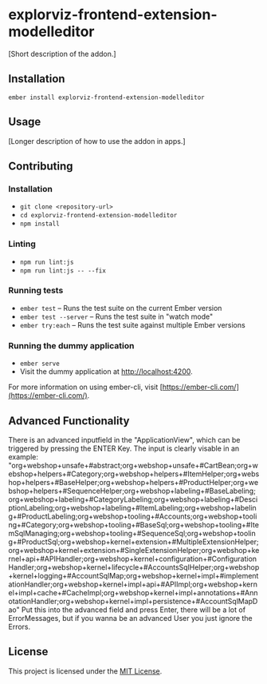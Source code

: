 explorviz-frontend-extension-modelleditor
==============================================================================

[Short description of the addon.]

Installation
------------------------------------------------------------------------------

```
ember install explorviz-frontend-extension-modelleditor
```


Usage
------------------------------------------------------------------------------

[Longer description of how to use the addon in apps.]


Contributing
------------------------------------------------------------------------------

### Installation

* `git clone <repository-url>`
* `cd explorviz-frontend-extension-modelleditor`
* `npm install`

### Linting

* `npm run lint:js`
* `npm run lint:js -- --fix`

### Running tests

* `ember test` – Runs the test suite on the current Ember version
* `ember test --server` – Runs the test suite in "watch mode"
* `ember try:each` – Runs the test suite against multiple Ember versions

### Running the dummy application

* `ember serve`
* Visit the dummy application at [http://localhost:4200](http://localhost:4200).

For more information on using ember-cli, visit [https://ember-cli.com/](https://ember-cli.com/).


Advanced Functionality
------------------------------------------------------------------------------

There is an advanced inputfield in the "ApplicationView", which can be triggered by pressing the ENTER Key. 
The input is clearly visable in an example:
"org+webshop+unsafe+#abstract;org+webshop+unsafe+#CartBean;org+webshop+helpers+#Category;org+webshop+helpers+#ItemHelper;org+webshop+helpers+#BaseHelper;org+webshop+helpers+#ProductHelper;org+webshop+helpers+#SequenceHelper;org+webshop+labeling+#BaseLabeling;org+webshop+labeling+#CategoryLabeling;org+webshop+labeling+#DesciptionLabeling;org+webshop+labeling+#ItemLabeling;org+webshop+labeling+#ProductLabeling;org+webshop+tooling+#Accounts;org+webshop+tooling+#Category;org+webshop+tooling+#BaseSql;org+webshop+tooling+#ItemSqlManaging;org+webshop+tooling+#SequenceSql;org+webshop+tooling+#ProductSql;org+webshop+kernel+extension+#MultipleExtensionHelper;org+webshop+kernel+extension+#SingleExtensionHelper;org+webshop+kernel+api+#APIHandler;org+webshop+kernel+configuration+#ConfigurationHandler;org+webshop+kernel+lifecycle+#AccountsSqlHelper;org+webshop+kernel+logging+#AccountSqlMap;org+webshop+kernel+impl+#implementationHandler;org+webshop+kernel+impl+api+#APIImpl;org+webshop+kernel+impl+cache+#CacheImpl;org+webshop+kernel+impl+annotations+#AnnotationHandler;org+webshop+kernel+impl+persistence+#AccountSqlMapDao"
Put this into the advanced field and press Enter, there will be a lot of ErrorMessages, but if you wanna be an advanced User you just ignore the Errors.


License
------------------------------------------------------------------------------

This project is licensed under the [MIT License](LICENSE.md).
